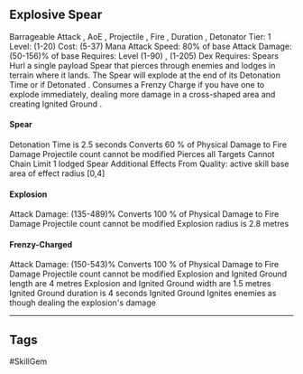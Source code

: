## Explosive Spear
Barrageable
Attack , AoE , Projectile , Fire , Duration , Detonator
Tier: 1
Level: (1-20)
Cost: (5-37) Mana
Attack Speed: 80% of base
Attack Damage: (50-156)% of base
Requires: Level (1-90) , (1-205) Dex
Requires: Spears
Hurl a single payload Spear that pierces through enemies and lodges in terrain where it lands. The Spear will explode at the end of its Detonation Time or if Detonated . Consumes a Frenzy Charge if you have one to explode immediately, dealing more damage in a cross-shaped area and creating Ignited Ground .
#### Spear
Detonation Time is 2.5 seconds
Converts 60 % of Physical Damage to Fire Damage
Projectile count cannot be modified
Pierces all Targets
Cannot Chain
Limit 1 lodged Spear
Additional Effects From Quality:
active skill base area of effect radius [0,4]
#### Explosion
Attack Damage: (135-489)%
Converts 100 % of Physical Damage to Fire Damage
Projectile count cannot be modified
Explosion radius is 2.8 metres
#### Frenzy-Charged
Attack Damage: (150-543)%
Converts 100 % of Physical Damage to Fire Damage
Projectile count cannot be modified
Explosion and Ignited Ground length are 4 metres
Explosion and Ignited Ground width are 1.5 metres
Ignited Ground duration is 4 seconds
Ignited Ground Ignites enemies as though dealing the explosion's damage

---
## Tags
#SkillGem
